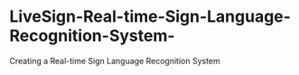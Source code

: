 # LiveSign-Real-time-Sign-Language-Recognition-System-
Creating a Real-time Sign Language Recognition System 

